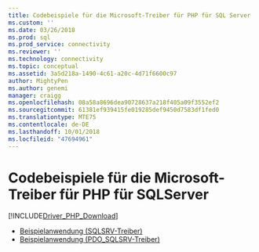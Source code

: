 ```yaml
---
title: Codebeispiele für die Microsoft-Treiber für PHP für SQL Server | Microsoft-Dokumentation
ms.custom: ''
ms.date: 03/26/2018
ms.prod: sql
ms.prod_service: connectivity
ms.reviewer: ''
ms.technology: connectivity
ms.topic: conceptual
ms.assetid: 3a5d218a-1490-4c61-a20c-4d71f6600c97
author: MightyPen
ms.author: genemi
manager: craigg
ms.openlocfilehash: 08a58a8696dea90728637a218f405a09f3552ef2
ms.sourcegitcommit: 61381ef939415fe019285def9450d7583df1fed0
ms.translationtype: MTE75
ms.contentlocale: de-DE
ms.lasthandoff: 10/01/2018
ms.locfileid: "47694961"
---
```

# <a name="code-samples-for-the-microsoft-drivers-for-php-for-sql-server"></a>Codebeispiele für die Microsoft-Treiber für PHP für SQLServer
[!INCLUDE[Driver_PHP_Download](../../includes/driver_php_download.md)]


* [Beispielanwendung &#40;SQLSRV-Treiber&#41;](../../connect/php/example-application-sqlsrv-driver.md)  
* [Beispielanwendung &#40;PDO_SQLSRV-Treiber&#41;](../../connect/php/example-application-pdo-sqlsrv-driver.md)  
  
